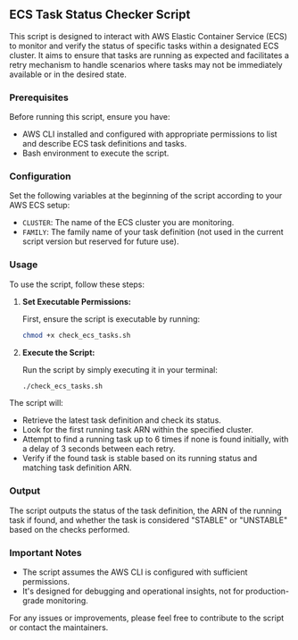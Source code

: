 ## ECS Task Status Checker Script

This script is designed to interact with AWS Elastic Container Service (ECS) to monitor and verify the status of specific tasks within a designated ECS cluster. It aims to ensure that tasks are running as expected and facilitates a retry mechanism to handle scenarios where tasks may not be immediately available or in the desired state.

### Prerequisites

Before running this script, ensure you have:

- AWS CLI installed and configured with appropriate permissions to list and describe ECS task definitions and tasks.
- Bash environment to execute the script.

### Configuration

Set the following variables at the beginning of the script according to your AWS ECS setup:

- `CLUSTER`: The name of the ECS cluster you are monitoring.
- `FAMILY`: The family name of your task definition (not used in the current script version but reserved for future use).

### Usage

To use the script, follow these steps:

1. **Set Executable Permissions:**

   First, ensure the script is executable by running:

   ```bash
   chmod +x check_ecs_tasks.sh
   ```

2. **Execute the Script:**

   Run the script by simply executing it in your terminal:

   ```bash
   ./check_ecs_tasks.sh
   ```

The script will:

- Retrieve the latest task definition and check its status.
- Look for the first running task ARN within the specified cluster.
- Attempt to find a running task up to 6 times if none is found initially, with a delay of 3 seconds between each retry.
- Verify if the found task is stable based on its running status and matching task definition ARN.

### Output

The script outputs the status of the task definition, the ARN of the running task if found, and whether the task is considered "STABLE" or "UNSTABLE" based on the checks performed.

### Important Notes

- The script assumes the AWS CLI is configured with sufficient permissions.
- It's designed for debugging and operational insights, not for production-grade monitoring.

For any issues or improvements, please feel free to contribute to the script or contact the maintainers.
